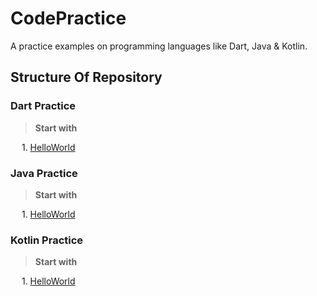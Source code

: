 # CodePractice
A practice examples on programming languages like Dart, Java & Kotlin.

## Structure Of Repository

### Dart Practice
> **Start with**

&emsp; 1. [HelloWorld](https://github.com/phjethva/CodePractice/blob/master/dart/A0001_HelloWorld.dart)

### Java Practice
> **Start with**

&emsp; 1. [HelloWorld](https://github.com/phjethva/CodePractice/blob/master/java/A0001_HelloWorld.java)

### Kotlin Practice
> **Start with**

&emsp; 1. [HelloWorld](https://github.com/phjethva/CodePractice/blob/master/kotlin/A0001_HelloWorld.kt)
